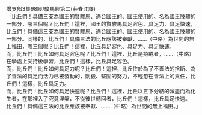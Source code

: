 增支部3集98經/駿馬經第二(莊春江譯)  
「比丘們！具備三支為國王的賢駿馬、適合國王的、國王使用的、名為國王肢體的一部分，哪三個呢？比丘們！這裡，國王的賢駿馬具足容色、具足力、具足快速，比丘們！具備這三支為國王的賢駿馬、適合國王的、國王使用的、名為國王肢體的一部分。同樣的，比丘們！具備三法的比丘應該被奉獻、……（中略）為世間的無上福田，哪三個呢？比丘們！這裡，比丘具足容色、具足力、具足快速。  
而，比丘們！比丘如何具足容色呢？比丘們！這裡，比丘是持戒者，……（中略）在學處上受持後學習，比丘們！這樣，比丘具足容色。  
而，比丘們！比丘如何具足力呢？比丘們！這裡，比丘住於為了不善法的捨斷、為了善法的具足而活力已被發動的，剛毅、堅固的努力，不輕忽在善法上的責任，比丘們！這樣，比丘具足力。  
而，比丘們！比丘如何具足快速呢？比丘們！這裡，比丘以五下分結的滅盡而為化生者，在那裡入了究竟涅槃，不從彼世轉回者，比丘們！這樣，比丘具足快速。  
比丘們！具備這三法的比丘應該被奉獻、……（中略）為世間的無上福田。」  
  
  
